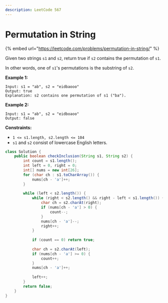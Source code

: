 ```yaml
---
description: LeetCode 567
---
```


# Permutation in String

{% embed url="https://leetcode.com/problems/permutation-in-string/" %}



Given two strings `s1` and `s2`, return true if `s2` contains the permutation of `s1`.

In other words, one of `s1`'s permutations is the substring of `s2`.

**Example 1:**

```
Input: s1 = "ab", s2 = "eidbaooo"
Output: true
Explanation: s2 contains one permutation of s1 ("ba").
```

**Example 2:**

```
Input: s1 = "ab", s2 = "eidboaoo"
Output: false
```

**Constraints:**

* `1 <= s1.length, s2.length <= 104`
* `s1` and `s2` consist of lowercase English letters.

```java
class Solution {
    public boolean checkInclusion(String s1, String s2) {
        int count = s1.length();
        int left = 0, right = 0;
        int[] nums = new int[26];
        for (char ch : s1.toCharArray()) {
            nums[ch - 'a']++;
        }
        
        while (left < s2.length()) {
            while (right < s2.length() && right - left < s1.length()) {
                char ch = s2.charAt(right);
                if (nums[ch - 'a'] > 0) {
                    count--;
                }
                nums[ch - 'a']--;
                right++;
            }
            
            if (count == 0) return true;
            
            char ch = s2.charAt(left);
            if (nums[ch - 'a'] >= 0) {
                count++;
            }
            nums[ch - 'a']++;
            
            left++;
        }
        return false;
    }
}
```
